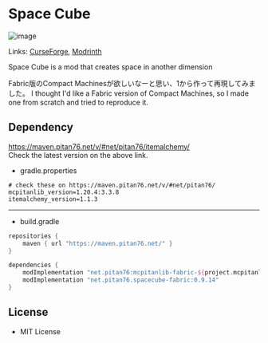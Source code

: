 # Space Cube
![image](https://github.com/Pitan76/spacecube/assets/58260965/b81ecbc7-5682-4ceb-921e-777ad277702d)

Links: [CurseForge](https://www.curseforge.com/minecraft/mc-mods/spacecube), [Modrinth](https://modrinth.com/mod/spacecube)

Space Cube is a mod that creates space in another dimension

Fabric版のCompact Machinesが欲しいなーと思い、1から作って再現してみました。
I thought I'd like a Fabric version of Compact Machines, so I made one from scratch and tried to reproduce it.

## Dependency
https://maven.pitan76.net/v/#net/pitan76/itemalchemy/ <br />
Check the latest version on the above link.

- gradle.properties
```properties
# check these on https://maven.pitan76.net/v/#net/pitan76/
mcpitanlib_version=1.20.4:3.3.8
itemalchemy_version=1.1.3
```

----

- build.gradle
```groovy
repositories {
    maven { url "https://maven.pitan76.net/" }
}

dependencies {
    modImplementation "net.pitan76:mcpitanlib-fabric-${project.mcpitanlib_version}"
    modImplementation "net.pitan76.spacecube-fabric:0.9.14"
}
```

## License
- MIT License
